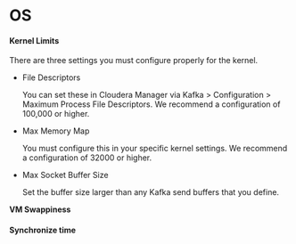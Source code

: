 # OS

#### Kernel Limits

There are three settings you must configure properly for the kernel.

* File Descriptors

  You can set these in Cloudera Manager via Kafka &gt; Configuration &gt; Maximum Process File Descriptors. We recommend a configuration of 100,000 or higher.

* Max Memory Map

  You must configure this in your specific kernel settings. We recommend a configuration of 32000 or higher.

* Max Socket Buffer Size

  Set the buffer size larger than any Kafka send buffers that you define.

**VM Swappiness**

#### Synchronize time

